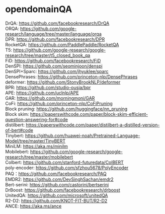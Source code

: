 # opendomainQA   
DrQA: https://github.com/facebookresearch/DrQA  
ORQA: https://github.com/google-research/language/tree/master/language/orqa  
DPR: https://github.com/facebookresearch/DPR  
RocketQA: https://github.com/PaddlePaddle/RocketQA  
T5: https://github.com/google-research/google-research/tree/master/t5_closed_book_qa  
FiD: https://github.com/facebookresearch/FiD  
DenSPI: https://github.com/seominjoon/denspi  
DenSPI+Sparc: https://github.com/jhyuklee/sparc  
DensePhrases: https://github.com/princeton-nlp/DensePhrases  
deformer: https://github.com/StonyBrookNLP/deformer  
BPR: https://github.com/studio-ousia/bpr  
APE: https://github.com/uclnlp/APE  
GAR: https://github.com/morningmoni/GAR  
CoFi: https://github.com/princeton-nlp/CoFiPruning  
Block pruning: https://github.com/huggingface/nn_pruning  
Block skim: https://paperswithcode.com/paper/block-skim-efficient-question-answering-for#code  
distilbert: https://paperswithcode.com/paper/distilbert-a-distilled-version-of-bert#code  
Tinybert: https://github.com/huawei-noah/Pretrained-Language-Model/tree/master/TinyBERT  
MiniLM: https://aka.ms/minilm  
Mobilebert: https://github.com/google-research/google-research/tree/master/mobilebert  
Colbert: https://github.com/stanford-futuredata/ColBERT  
poly-encoder: https://github.com/sfzhou5678/PolyEncoder  
PAQ：https://github.com/facebookresearch/PAQ  
EMDR2: https://github.com/DevSinghSachan/emdr2  
Bert-serini: https://github.com/castorini/bertserini   
DrBoost: https://github.com/facebookresearch/drboost   
UnitedQA: https://github.com/microsoft/unitedQA   
R2-D2: https://github.com/KNOT-FIT-BUT/R2-D2   
ANCE: https://aka.ms/ance  

